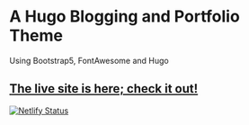 # A Hugo Blogging and Portfolio Theme

Using Bootstrap5, FontAwesome and Hugo

## [The live site is here; check it out!](https://eamonncottrell.com)

[![Netlify Status](https://api.netlify.com/api/v1/badges/a9d21c5e-caac-41e3-93c9-1e98a200465c/deploy-status)](https://app.netlify.com/sites/eamonn/deploys)
